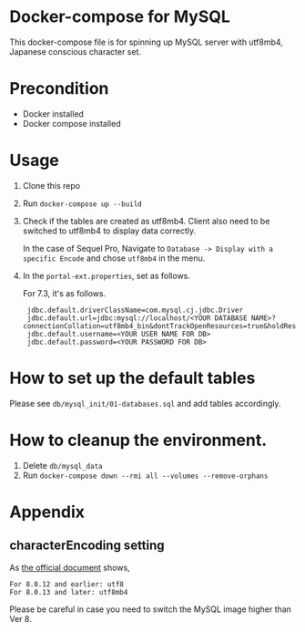 # Docker-compose for MySQL
This docker-compose file is for spinning up MySQL server with utf8mb4, Japanese conscious character set.

# Precondition 
- Docker installed
- Docker compose installed
  
# Usage
1. Clone this repo
2. Run `docker-compose up --build`
3. Check if the tables are created as utf8mb4. Client also need to be switched to utf8mb4 to display data correctly. 

    In the case of Sequel Pro, Navigate to `Database -> Display with a specific Encode` and chose `utf8mb4` in the menu.
1. In the `portal-ext.properties`, set as follows.
   
   For 7.3, it's as follows.
   ```
    jdbc.default.driverClassName=com.mysql.cj.jdbc.Driver
    jdbc.default.url=jdbc:mysql://localhost/<YOUR DATABASE NAME>?connectionCollation=utf8mb4_bin&dontTrackOpenResources=true&holdResultsOpenOverStatementClose=true&serverTimezone=GMT&useFastDateParsing=false&useUnicode=true&characterEncoding=utf8
    jdbc.default.username=<YOUR USER NAME FOR DB>
    jdbc.default.password=<YOUR PASSWORD FOR DB>
   ```

# How to set up the default tables
Please see `db/mysql_init/01-databases.sql` and add tables accordingly.

# How to cleanup the environment.
1. Delete `db/mysql_data`
2. Run `docker-compose down --rmi all --volumes --remove-orphans`

# Appendix
## characterEncoding setting
As [the official document](https://dev.mysql.com/doc/connector-j/8.0/en/connector-j-reference-charsets.html) shows, 
```
For 8.0.12 and earlier: utf8
For 8.0.13 and later: utf8mb4
```
Please be careful in case you need to switch the MySQL image higher than Ver 8.